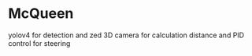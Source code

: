 # McQueen
yolov4 for detection and zed 3D camera for calculation distance and PID control for steering
